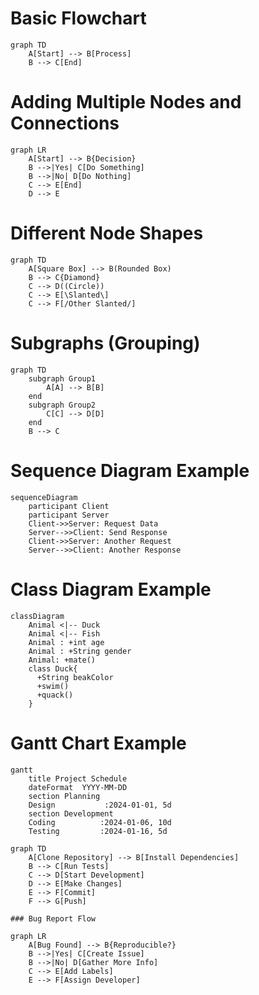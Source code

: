 # Basic Flowchart
```mermaid
graph TD
    A[Start] --> B[Process]
    B --> C[End]
```

# Adding Multiple Nodes and Connections
```mermaid
graph LR
    A[Start] --> B{Decision}
    B -->|Yes| C[Do Something]
    B -->|No| D[Do Nothing]
    C --> E[End]
    D --> E
```

# Different Node Shapes
```mermaid
graph TD
    A[Square Box] --> B(Rounded Box)
    B --> C{Diamond}
    C --> D((Circle))
    C --> E[\Slanted\]
    C --> F[/Other Slanted/]
```

# Subgraphs (Grouping)
```mermaid
graph TD
    subgraph Group1
        A[A] --> B[B]
    end
    subgraph Group2
        C[C] --> D[D]
    end
    B --> C
```

# Sequence Diagram Example
```mermaid
sequenceDiagram
    participant Client
    participant Server
    Client->>Server: Request Data
    Server-->>Client: Send Response
    Client->>Server: Another Request
    Server-->>Client: Another Response
```

# Class Diagram Example
```mermaid
classDiagram
    Animal <|-- Duck
    Animal <|-- Fish
    Animal : +int age
    Animal : +String gender
    Animal: +mate()
    class Duck{
      +String beakColor
      +swim()
      +quack()
    }
```

# Gantt Chart Example
```mermaid
gantt
    title Project Schedule
    dateFormat  YYYY-MM-DD
    section Planning
    Design           :2024-01-01, 5d
    section Development
    Coding          :2024-01-06, 10d
    Testing         :2024-01-16, 5d
```

```mermaid
graph TD
    A[Clone Repository] --> B[Install Dependencies]
    B --> C[Run Tests]
    C --> D[Start Development]
    D --> E[Make Changes]
    E --> F[Commit]
    F --> G[Push]

### Bug Report Flow
```
```mermaid
graph LR
    A[Bug Found] --> B{Reproducible?}
    B -->|Yes| C[Create Issue]
    B -->|No| D[Gather More Info]
    C --> E[Add Labels]
    E --> F[Assign Developer]
